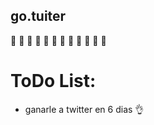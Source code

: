 ## go.tuiter
 :chicken: :chicken: :chicken: :chicken: :chicken: :chicken: :chicken: :chicken: :chicken: :chicken: :chicken: :chicken:
# ToDo List:
* ganarle a twitter en 6 dias :ok_hand: